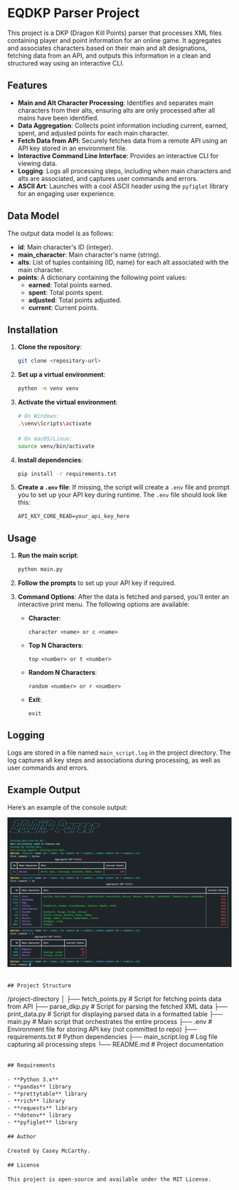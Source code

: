 
# EQDKP Parser Project

This project is a DKP (Dragon Kill Points) parser that processes XML files containing player and point information for an online game. It aggregates and associates characters based on their main and alt designations, fetching data from an API, and outputs this information in a clean and structured way using an interactive CLI.

## Features

- **Main and Alt Character Processing**: Identifies and separates main characters from their alts, ensuring alts are only processed after all mains have been identified.
- **Data Aggregation**: Collects point information including current, earned, spent, and adjusted points for each main character.
- **Fetch Data from API**: Securely fetches data from a remote API using an API key stored in an environment file.
- **Interactive Command Line Interface**: Provides an interactive CLI for viewing data.
- **Logging**: Logs all processing steps, including when main characters and alts are associated, and captures user commands and errors.
- **ASCII Art**: Launches with a cool ASCII header using the `pyfiglet` library for an engaging user experience.

## Data Model

The output data model is as follows:
- **id**: Main character's ID (integer).
- **main_character**: Main character's name (string).
- **alts**: List of tuples containing (ID, name) for each alt associated with the main character.
- **points**: A dictionary containing the following point values:
  - **earned**: Total points earned.
  - **spent**: Total points spent.
  - **adjusted**: Total points adjusted.
  - **current**: Current points.

## Installation

1. **Clone the repository**:
   ```bash
   git clone <repository-url>
   ```

2. **Set up a virtual environment**:
   ```bash
   python -m venv venv
   ```

3. **Activate the virtual environment**:
   ```bash
   # On Windows:
   .\venv\Scripts\activate

   # On macOS/Linux:
   source venv/bin/activate
   ```

4. **Install dependencies**:
   ```bash
   pip install -r requirements.txt
   ```

5. **Create a `.env` file**:
   If missing, the script will create a `.env` file and prompt you to set up your API key during runtime. The `.env` file should look like this:
   ```
   API_KEY_CORE_READ=your_api_key_here
   ```

## Usage

1. **Run the main script**:
   ```bash
   python main.py
   ```

2. **Follow the prompts** to set up your API key if required.

3. **Command Options**:
   After the data is fetched and parsed, you'll enter an interactive print menu. The following options are available:
   - **Character**:
     ```plaintext
     character <name> or c <name>
     ```
   - **Top N Characters**:
     ```plaintext
     top <number> or t <number>
     ```
   - **Random N Characters**:
     ```plaintext
     random <number> or r <number>
     ```
   - **Exit**:
     ```plaintext
     exit
     ```

## Logging

Logs are stored in a file named `main_script.log` in the project directory. The log captures all key steps and associations during processing, as well as user commands and errors.

## Example Output

Here’s an example of the console output:

![Output](readme/run_example.png)


```

## Project Structure

```
/project-directory
│
├── fetch_points.py          # Script for fetching points data from API
├── parse_dkp.py             # Script for parsing the fetched XML data
├── print_data.py            # Script for displaying parsed data in a formatted table
├── main.py                  # Main script that orchestrates the entire process
├── .env                     # Environment file for storing API key (not committed to repo)
├── requirements.txt         # Python dependencies
├── main_script.log          # Log file capturing all processing steps
└── README.md                # Project documentation
```

## Requirements

- **Python 3.x**
- **pandas** library
- **prettytable** library
- **rich** library
- **requests** library
- **dotenv** library
- **pyfiglet** library

## Author

Created by Casey McCarthy.

## License

This project is open-source and available under the MIT License.
